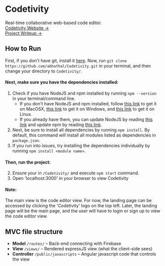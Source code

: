 # Codetivity
Real-time collaborative web-based code editor.<br>
[Codetivity Website →](https://codetivity.herokuapp.com/)<br>
[Project Writeup →](https://abhathal.github.io/Codetivity)

## How to Run

First, if you don't have git, install it [here](https://git-scm.com/downloads). Now, run `git clone https://github.com/abhathal/Codetivity.git` in your terminal, and then change your directory to `Codetivity/`.

#### Next, make sure you have the dependencies installed:
1. Check if you have NodeJS and npm installed by running `npm --version` in your terminal/command line.
    - If you don't have NodeJS and npm installed, follow [this link](https://changelog.com/posts/install-node-js-with-homebrew-on-os-x) to get it on MacOSX, [this link](http://blog.teamtreehouse.com/install-node-js-npm-windows) to get it on Windows, and [this link](http://blog.teamtreehouse.com/install-node-js-npm-linux) to get it on Linux.
    - If you already have them, you can update NodeJS by reading [this link](http://www.hostingadvice.com/how-to/update-node-js-latest-version/) and update npm by reading [this link](https://docs.npmjs.com/getting-started/installing-node).
2. Next, be sure to install all dependencies by running `npm install`. By default, this command will install all modules listed as dependencies in `package.json`.
3. If you run into issues, try installing the dependencies individually by running `npm install <module name>`.

#### Then, run the project:
2. Ensure your in `/Codetivity/` and execute `npm start` command.
2. Open 'localhost:3000' in your browser to view Codetivity

#### Note:
The main view is the code editor view. For now, the landing page can be accessed by clicking the 'Codetivity' logo on the top left. Later, the landing page will be the main page, and the user will have to login or sign up to view the code editor view.

## MVC file structure

- **Model** `/routes/` – Back-end connecting with Firebase
- **View** `/views/` – Rendered expressJS view (what the client-side sees)
- **Controller** `/public/javascripts` – Angular javascript code that controls the view

